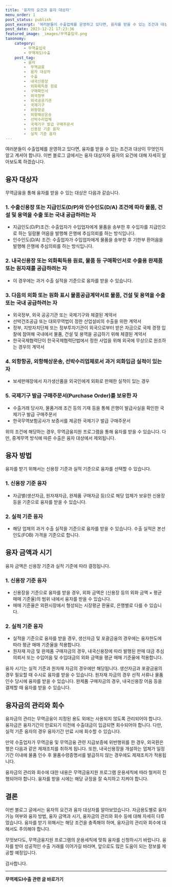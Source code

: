 ```yaml
---
title: '융자의 요건과 융자 대상자'
menu_order: 1
post_status: publish
post_excerpt: '여러분들이 수출업체를 운영하고 있다면, 융자를 받을 수 있는 조건과 대상이 무엇인지 알고 계셔야 합니다. 이번 블로그 글에서는 융자 대상자와 융자의 요건에 대해 자세히 알아보도록 하겠습니다.'
post_date: 2023-12-21 17:23:36
featured_image: _images/무역출입국.png
taxonomy:
    category:
        - 무역출입국
        - 무역제도Ⅰ수출
    post_tag:
        - 융자
        -  무역금융
        -  융자 대상자
        -  수출
        -  내국신용장
        -  외화획득용 원료
        -  구매확인서
        -  외국정부
        -  외국공공기관
        -  국제기구
        -  외항항공
        -  외항해상운송
        -  선박수리업체
        -  국제기구 발급 구매주문서
        -  신용장 기준 융자
        -  실적 기준 융자
---
```



여러분들이 수출업체를 운영하고 있다면, 융자를 받을 수 있는 조건과 대상이 무엇인지 알고 계셔야 합니다. 이번 블로그 글에서는 융자 대상자와 융자의 요건에 대해 자세히 알아보도록 하겠습니다.

## 융자 대상자

무역금융을 통해 융자를 받을 수 있는 대상은 다음과 같습니다.

### 1. 수출신용장 또는 지급인도(D/P)와 인수인도(D/A) 조건에 따라 물품, 건설 및 용역을 수출 또는 국내 공급하려는 자
- 지급인도(D/P)조건: 수출업자가 수입업자에게 물품을 송부한 후 수입자를 지급인으로 하는 일람불 어음을 발행해 은행에 추심의뢰를 하는 방식입니다.
- 인수인도(D/A) 조건: 수출업자가 수입업자에게 물품을 송부한 후 기한부 환어음을 발행해 은행에 추심의뢰를 하는 방식입니다.

### 2. 내국신용장 또는 외화획득용 원료, 물품 등 구매확인서로 수출용 완제품 또는 원자재를 공급하려는 자
- 이 경우에는 과거 수출 실적을 기준으로 융자를 받을 수 있습니다.

### 3. 다음의 외화 또는 원화 표시 물품공급계약서로 물품, 건설 및 용역을 수출 또는 국내 공급하려는 자
- 외국정부, 외국 공공기관 또는 국제기구와 체결된 계약서
- 선박건조공급 또는 대외무역법이 정한 산업설비의 수출을 위한 계약서
- 정부, 지방자치단체 또는 정부투자기관이 외국으로부터 받은 자금으로 국제 경쟁 입찰에 참여해 국내에서 물품, 건설 및 용역을 공급하기 위해 체결된 계약서
- 한국국제협력단이 한국국제협력단법에서 정한 사업을 위해 외국에 무상으로 원조하는 경우의 계약서

### 4. 외항항공, 외항해상운송, 선박수리업체로서 과거 외화입금 실적이 있는 자
- 보세판매장에서 자가생산품을 외국인에게 외화로 판매한 실적이 있는 경우

### 5. 국제기구 발급 구매주문서(Purchase Order)를 보유한 자
- 수출거래 당사자, 물품거래 조건 등의 기재 등을 통해 은행이 발급사실을 확인한 국제기구 발급 구매주문서
- 한국무역보험공사가 보증서를 제공한 국제기구 발급 구매주문서

위의 조건에 해당하는 경우, 무역금융지원 프로그램을 통해 융자를 받을 수 있습니다. 다만, 중계무역 방식에 따른 수출은 융자 대상에서 제외됩니다.

## 융자 방법

융자를 받기 위해서는 신용장 기준과 실적 기준으로 융자를 선택할 수 있습니다.

### 1. 신용장 기준 융자
- 자금별(생산자금, 원자재자금, 완제품 구매자금 등)으로 해당 업체가 보유한 신용장 등을 기준으로 융자를 받을 수 있습니다.

### 2. 실적 기준 융자
- 해당 업체의 과거 수출 실적을 기준으로 융자를 받을 수 있습니다. 수출 실적은 본선인도(FOB) 가격을 기준으로 합니다.

## 융자 금액과 시기

융자 금액은 신용장 기준과 실적 기준에 따라 결정됩니다.

### 1. 신용장 기준 융자
- 신용장을 기준으로 융자를 받을 경우, 외화 금액은 (신용장 등의 외화 금액 × 평균 매매 기준율)의 범위 내에서 융자를 받을 수 있습니다.
- 매매 기준율은 외환시장에서 형성되는 시장평균 환율로, 은행별로 다를 수 있습니다.

### 2. 실적 기준 융자
- 실적을 기준으로 융자를 받을 경우, 생산자금 및 포괄금융의 경우에는 융자한도에 따라 평균 매매 기준율을 적용합니다.
- 원자재 자금 및 완제품 구매자금의 경우, 내국신용장에 따라 발행된 판매 대금 추심의뢰서 또는 수입어음 및 수입대금의 외화 금액을 평균 매매 기준율에 적용합니다.

융자 시기는 실적 기준과 원자재 자금의 경우에만 해당됩니다. 생산자금과 포괄금융의 경우 필요할 때 수시로 융자를 받을 수 있습니다. 원자재 자금의 경우 선적 서류나 물품 인수 당시에 융자를 받을 수 있습니다. 완제품 구매자금의 경우, 내국신용장 어음 등을 결제할 때 융자를 받을 수 있습니다.

## 융자금의 관리와 회수

융자금의 관리는 무역금융이 지정된 용도 외에는 사용되지 않도록 관리되어야 합니다. 융자금은 융자기간이 만료되기 이전에 수출대금이 입금되면 회수되어야 합니다. 다만, 실적 기준 융자의 경우 융자기간 만료 시에 회수할 수 있습니다.

만약 수출업자가 무역금융 및 무역금융 관련 지급보증에 위반행위를 한 경우, 외국환은행은 다음과 같은 제재조치를 취하게 됩니다. 또한, 내국신용장을 개설하는 업체가 일정 기간 이내에 물품 인수 후 물품수령증명서를 발급하지 않는 경우에도 제재조치가 적용됩니다.

융자금의 관리와 회수에 대한 내용은 무역금융지원 프로그램 운용세칙에 따라 철저히 진행되어야 합니다. 융자를 받을 시에는 해당 규정을 잘 숙지하고 지켜야 합니다.

## 결론

이번 블로그 글에서는 융자의 요건과 융자 대상자를 알아보았습니다. 자금용도별로 융자 가능 여부와 융자 방법, 융자 금액과 시기, 융자금의 관리와 회수 등에 대해 자세히 다루었습니다. 융자를 받기 위해서는 해당 조건을 충족해야 하며, 융자금의 관리와 회수에 대해서도 주의해야 합니다.

무엇보다도, 무역금융지원 프로그램의 운용세칙에 맞춰 융자를 신청하시기 바랍니다. 융자를 받아 성공적인 수출 거래를 이어가길 바라며, 앞으로도 많은 도움이 되는 정보를 제공할 예정입니다.

감사합니다.
<!-- wp:separator -->
<hr class="wp-block-separator has-alpha-channel-opacity"/>
<!-- /wp:separator -->

<!-- wp:group {"backgroundColor":"base","layout":{"type":"constrained"}} -->
<div class="wp-block-group has-base-background-color has-background"><!-- wp:paragraph {"align":"center","fontSize":"medium"} -->
<p class="has-text-align-center has-large-font-size"><strong>무역제도Ⅰ수출 관련 글 바로가기</strong></p>
<!-- /wp:paragraph -->


<!-- wp:latest-posts
{"categories":[{"id":14332,"count":19,"description":"","link":"https://uknowlaw.com/category/%eb%ac%b4%ec%97%ad%ec%a0%9c%eb%8f%84%e2%85%b0%ec%88%98%ec%b6%9c/","name":"무역제도Ⅰ수출","slug":"무역제도Ⅰ수출","taxonomy":"category","parent":0,"meta":[],"_links":{"self":[{"href":"https://uknowlaw.com/wp-json/wp/v2/categories/14332"}],"collection":[{"href":"https://uknowlaw.com/wp-json/wp/v2/categories"}],"about":[{"href":"https://uknowlaw.com/wp-json/wp/v2/taxonomies/category"}],"wp:post_type":[{"href":"https://uknowlaw.com/wp-json/wp/v2/posts?categories=14332"}],"curies":[{"name":"wp","href":"https://api.w.org/{rel}","templated":true}]}}],"postsToShow":100,"excerptLength":28,"postLayout":"grid","columns":2,"featuredImageAlign":"left","featuredImageSizeSlug":"large","fontSize":"small"} /--></div>
<!-- /wp:group -->